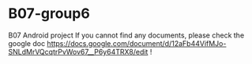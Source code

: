# B07-group6
B07 Android project
If you cannot find any documents, please check the google doc https://docs.google.com/document/d/12aFb44VifMJo-SNLdMrVQcqtrPvWov67__P6y64TRX8/edit !
